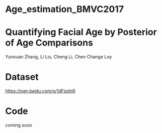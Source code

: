 # Age_estimation_BMVC2017
# Quantifying Facial Age by Posterior of Age Comparisons
Yunxuan Zhang, Li Liu, Cheng Li, Chen Change Loy

# Dataset

https://pan.baidu.com/s/1dFzpInR



# Code
coming soon
